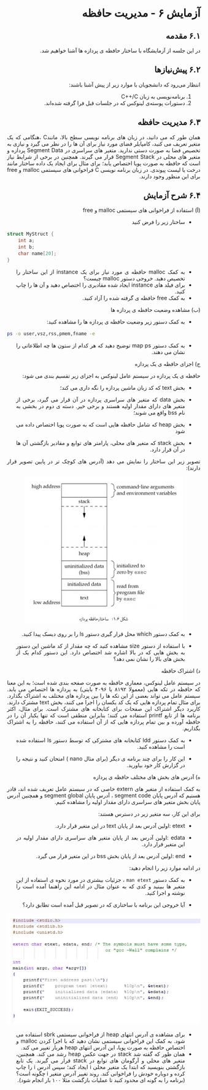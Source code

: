 <div dir="rtl" align='justify'>

# آزمایش ۶ - مدیریت حافظه

## ۶.۱ مقدمه

در این جلسه از آزمایشگاه با ساختار حافظه ی پردازه ها آشنا خواهیم شد.

## ۶.۲ پیش‌نیازها

انتظار می‌رود که دانشجویان با موارد زیر از پیش آشنا باشند:

1. برنامه‌نویسی به زبان C++/C
1. دستورات پوسته‌ی لینوکس که در جلسات قبل فرا گرفته شده‌اند.

## ۶.۳ مدیریت حافظه

همان طور که می دانید، در زبان های برنامه نویسی سطح بالا، مانندC ،هنگامی که یک متغیر تعریف می کنید، کامپایلر فضای مورد نیاز برای آن ها را
در نظر می گیرد و نیازی به تخصیص فضا به صورت دستی ندارید. متغیر های سراسری در Segment Data پردازه و متغیر های محلی در Segment
Stack قرار می گیرند.
همچنین در برخی از شرایط نیاز است که حافظه به صورت پویا اختصاص یابد؛ برای مثال برای ایجاد یک داده ساختار مانند درخت یا لیست
پیوندی. در زبان برنامه نویسی C فراخوانی های سیستمی malloc و free برای این منظور وجود دارند.

## ۶.۴ شرح آزمایش


(آ) استفاده از فراخوانی های سیستمی malloc و free
*  ساختار زیر را فرض کنید  

<div dir="ltr" >
        
```c
struct MyStruct {
    int a;
    int b;
    char name[20];
}
```
        
</div>



* به کمک malloc حافظه ی مورد نیاز برای یک instance از این ساختار را تخصیص دهید. خروجی دستور malloc چیست؟
*  برای فیلد های instance ایجاد شده مقادیری را اختصاص دهید و آن ها را چاپ کنید.
* به کمک free حافظه ی گرفته شده را آزاد کنید.

(ب)  مشاهده وضعیت حافظه ی پردازه ها

* به کمک دستور زیر وضعیت حافظه ی پردازه ها را مشاهده کنید:

<div dir="ltr" >
        
```bash
ps -o user,vsz,rss,pmem,fname -e
```
        
</div>

*  به کمک دستور map ps توضیح دهید که هر کدام از ستون ها چه اطلاعاتی را نشان می دهند.

ج) اجزای حافظه ی یک پردازه

حافظه ی یک پردازه در سیستم عامل لینوکس به اجزای زیر تقسیم بندی می شود:

* بخش text که کد زبان ماشین پردازه را نگه داری می کند؛
  
* بخش data که متغیر های سراسری پردازه در آن قرار می گیرد، برخی از متغیر های دارای مقدار اولیه هستند و برخی خیر. دسته ی
دوم در بخشی به نام bss واقع می شوند؛

* بخش heap که شامل حافظه هایی است که به صورت پویا اختصاص داده می شود

*  بخش stack که متغیر های محلی، پارامتر های توابع و مقادیر بازگشتی آن ها در آن قرار دارد.

تصویر زیر این ساختار را نمایش می دهد (آدرس های کوچک تر در پایین تصویر قرار دارند):

<div align='center'>

![شمای کلی Pipe با یک پردازه](./image/6/6-1.JPG)

</div>

 * به کمک دستور which محل قرار گیری دستور ls را بر روی دیسک پیدا کنید.
  
 * با استفاده از دستور size مشاهده کنید که چه مقدار از کد ماشین این دستور به بخش هایی که در بالا اشاره شد اختصاص دارد. این
دستور کدام یک از بخش های بالا را نشان نمی دهد؟

د) اشتراک حافظه

در سیستم عامل لینوکس، معماری حافظه به صورت صفحه بندی شده است؛ به این معنا که حافظه در تکه هایی (معمولا ٨١٩٢ یا ۴٠٩۶
بایتی) به پردازه ها اختصاص می یابد. سیستم عامل می تواند بعضی از این تکه ها را بین پردازه های مختلف به اشتراک بگذارد. برای مثال
تمام پردازه هایی که یک کد یکسان را اجرا می کنند، بخش text مشترک دارند. کاربرد دیگر اشتراک این صفحات برای کتابخانه های مشترک
است. برای مثال، اکثر برنامه ها از تابع printf استفاده می کنند؛ بنابراین منطقی است که تنها یکبار آن را در حافظه آورده و بین تمام
پردازه هایی که از آن استفاده می کنند، حافظه را به اشتراک بگذاریم.


* به کمک دستور ldd کتابخانه های مشترکی که توسط دستور ls استفاده شده است را مشاهده کنید.

* این کار را برای چند برنامه ی دیگر (برای مثال nano ) امتحان کنید و نتیجه را در گزارش کار خود بیاورید.

ه) آدرس های بخش های مختلف حافظه ی پردازه

به کمک استفاده از متغیر های extern خاصی که در سیستم عامل تعریف شده اند، قادر هستیم که آدرس پایان segment code ، آدرس
پایان segment global و همچنین آدرس پایان بخش متغیر های سراسری دارای مقدار اولیه را مشاهده کنیم.

برای این کار، سه متغیر زیر در دسترس هستند:

* etext :اولین آدرس بعد از پایان text در این متغیر قرار دارد.

* edata :اولین آدرس بعد از پایان متغیر های سراسری دارای مقدار اولیه در این متغیر قرار دارد.

* end :اولین آدرس بعد از پایان بخش bss در این متغیر قرار می گیرد.


در ادامه موارد زیر را انجام دهید:

* به کمک دستور `man etext` ، جزئیات بیشتری در مورد نحوه ی استفاده از این متغیر ها ببینید و کدی که به عنوان مثال در ادامه
این راهنما آمده است را نوشته و اجرا کنید.

* آیا خروجی این برنامه با ساختاری که در تصویر قبل آمده است تطابق دارد؟

<div align='center'>

![شمای کلی Pipe با یک پردازه](./image/6/6-2.JPG)

</div>

* برای مشاهده ی آدرس انتهای heap از فراخوانی سیستمی sbrk استفاده می شود. به کمک این فراخوانی سیستمی نشان دهید که
با اجرا کردن malloc و اختصاص حافظه به صورت پویا، این آدرس انتهای heap هربار تغییر می کند.
* همان طور که گفته شد stack در جهت عکس heap رشد می کند. همچنین، متغیر های محلی و آرگومان های توابع در stack قرار
می گیرند. یک تابع بازگشتی بنویسید که ابتدا یک متغیر محلی i ایجاد کند؛ سپس آدرس i را چاپ کرده و دوباره خودش را فراخوانی
کند. روند تغییر آدرس متغیر i چگونه است؟ (برنامه را به گونه ای محدود کنید تا عملیات بازگشت مثلا ١٠٠ بار انجام شود).


</div>
